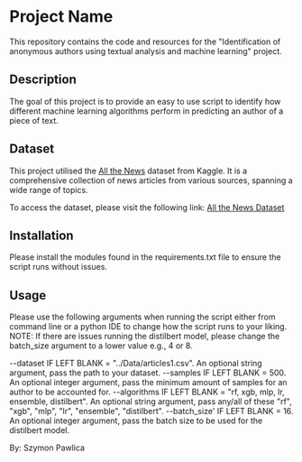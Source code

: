 # Project Name

This repository contains the code and resources for the "Identification of anonymous authors using textual analysis and machine learning" project. 

## Description

The goal of this project is to provide an easy to use script to identify how different machine learning algorithms perform in predicting an author of a piece of text.

## Dataset

This project utilised the [All the News](https://www.kaggle.com/datasets/snapcrack/all-the-news) dataset from Kaggle. It is a comprehensive collection of news articles from various sources, spanning a wide range of topics.

To access the dataset, please visit the following link: [All the News Dataset](https://www.kaggle.com/datasets/snapcrack/all-the-news)

## Installation

Please install the modules found in the requirements.txt file to ensure the script runs without issues.

## Usage
Please use the following arguments when running the script either from command line or a python IDE to change how the script runs to your liking.
NOTE: If there are issues running the distilbert model, please change the batch_size argument to a lower value e.g., 4 or 8.

--dataset IF LEFT BLANK = "../Data/articles1.csv". An optional string argument, pass the path to your dataset.
--samples IF LEFT BLANK = 500. An optional integer argument, pass the minimum amount of samples for an author to be accounted for.
--algorithms IF LEFT BLANK = "rf, xgb, mlp, lr, ensemble, distilbert". An optional string argument, pass any/all of these "rf", "xgb", "mlp", "lr", "ensemble", "distilbert".
--batch_size' IF LEFT BLANK = 16. An optional integer argument, pass the batch size to be used for the distilbert model.


By: Szymon Pawlica
